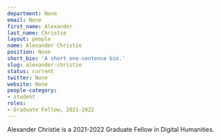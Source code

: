 ```yaml
---
department: None
email: None
first_name: Alexander
last_name: Christie
layout: people
name: Alexander Christie
position: None
short_bio: 'A short one-sentence bio.'
slug: alexander-christie
status: current
twitter: None
website: None
people-category:
- student
roles:
- Graduate Fellow, 2021-2022
---
```

Alexander Christie is a 2021-2022 Graduate Fellow in Digital Humanities.